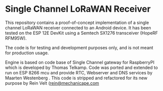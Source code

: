 Single Channel LoRaWAN Receiver
==============================
This repository contains a proof-of-concept implementation of a single
channel LoRaWAN receiver connected to an Android device. It has been tested on the ESP 12E DevKit using a 
Semtech SX1276 transceiver (HopeRF RFM95W).

The code is for testing and development purposes only, and is not meant 
for production usage. 

Engine is based on code base of Single Channel gateway for RaspberryPI
which is developed by Thomas Telkamp. Code was ported and extended to run
on ESP 8266 mcu and provide RTC, Webserver and DNS services by Maarten Westenberg .
This code is stripped and refactored for its new purpose by Rein Velt (rein@mechanicape.com

